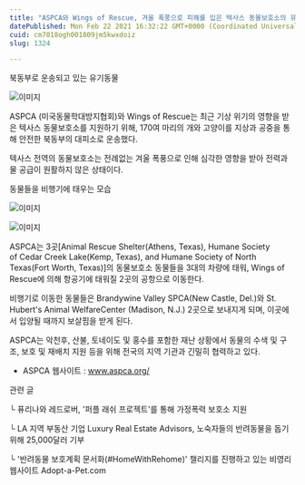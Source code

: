 ```yaml
---
title: "ASPCA와 Wings of Rescue, 겨울 폭풍으로 피해를 입은 텍사스 동물보호소의 유기동물 美 북동부로 운송"
datePublished: Mon Feb 22 2021 16:32:22 GMT+0000 (Coordinated Universal Time)
cuid: cm7018ogh001809jm5kwxdoiz
slug: 1324

---
```



북동부로 운송되고 있는 유기동물

![이미지](https://cdn.hashnode.com/res/hashnode/image/upload/v1739251166415/64304587-5c59-421f-948e-da4dac0461e9.jpeg)

ASPCA (미국동물학대방지협회)와 Wings of Rescue는 최근 기상 위기의 영향을 받은 텍사스 동물보호소를 지원하기 위해, 170여 마리의 개와 고양이를 지상과 공중을 통해 안전한 북동부의 대피소로 운송했다.

텍사스 전역의 동물보호소는 전례없는 겨울 폭풍으로 인해 심각한 영향을 받아 전력과 물 공급이 원활하지 않은 상태이다.

동물들을 비행기에 태우는 모습

![이미지](https://cdn.hashnode.com/res/hashnode/image/upload/v1739251168345/bd24bfd3-b325-413e-8b2e-f110e6bd2e31.jpeg)

![이미지](https://cdn.hashnode.com/res/hashnode/image/upload/v1739251169704/a6614000-69d0-4d2c-b175-805220b52e53.jpeg)

ASPCA는 3곳[Animal Rescue Shelter(Athens, Texas), Humane Society of Cedar Creek Lake(Kemp, Texas), and Humane Society of North Texas(Fort Worth, Texas)]의 동물보호소 동물들을 3대의 차량에 태워, Wings of Rescue에 의해 항공기에 태워질 2곳의 공항으로 이동한다.

비행기로 이동한 동물들은 Brandywine Valley SPCA(New Castle, Del.)와 St. Hubert's Animal WelfareCenter (Madison, N.J.) 2곳으로 보내지게 되며, 이곳에서 입양될 때까지 보살핌을 받게 된다.

ASPCA는 악천후, 산불, 토네이도 및 홍수를 포함한 재난 상황에서 동물의 수색 및 구조, 보호 및 재배치 지원 등을 위해 전국의 지역 기관과 긴밀히 협력하고 있다.

- ASPCA 웹사이트 : www.aspca.org/

관련 글

└ 퓨리나와 레드로버, '퍼플 래쉬 프로젝트'를 통해 가정폭력 보호소 지원

└ LA 지역 부동산 기업 Luxury Real Estate Advisors, 노숙자들의 반려동물을 돕기 위해 25,000달러 기부

└ '반려동물 보호계획 문서화(#HomeWithRehome)' 챌리지를 진행하고 있는 비영리 웹사이트 Adopt-a-Pet.com